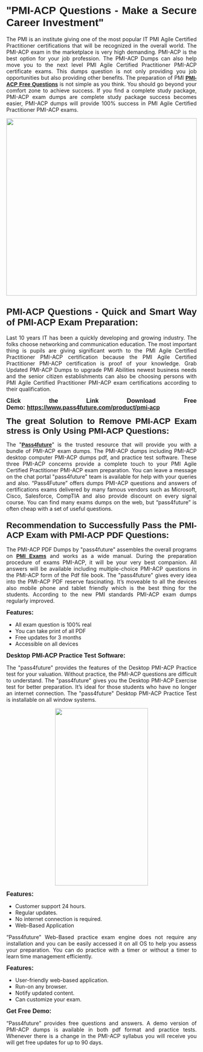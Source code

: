 
<h1 style="text-align: justify;"><span style="font-family:Tahoma,Geneva,sans-serif;"><strong>"PMI-ACP Questions - Make a Secure Career Investment"</strong></span></h1>

<p style="text-align: justify;">The PMI is an institute giving one of the most popular IT PMI Agile Certified Practitioner certifications that will be recognized in the overall world. The PMI-ACP exam in the marketplace is very high demanding. PMI-ACP is the best option for your job profession. The PMI-ACP Dumps can also help move you to the next level PMI Agile Certified Practitioner PMI-ACP certificate exams. This dumps question is not only providing you job opportunities but also providing other benefits. The preparation of PMI <span style="font-family:Tahoma,Geneva,sans-serif;"><strong><a href="https://www.pass4future.com/questions/pmi/pmi-acp">PMI-ACP Free Questions</a></strong></span> is not simple as you think. You should go beyond your comfort zone to achieve success. If you find a complete study package, PMI-ACP exam dumps are complete study package success becomes easier, PMI-ACP dumps will provide 100% success in PMI Agile Certified Practitioner PMI-ACP exams.</p>

<p style="text-align: justify;"><a href="https://www.pass4future.com/product/pmi-acp"><img alt="" src="https://lh3.googleusercontent.com/pw/AM-JKLVhEO4I138wJzOepD3laGU-R1M7eT-OTYdow6pCESip26lSeaxxzS9BVWUKuzj1e3L_MoxCfVgBEvV8ODwl1LGzlZbt6HJm3NXXplPwnYiBfuYM_eQCcVVRMaAwHdsl3AhHOZS-up7mzwmd4i4EpEGq=w1112-h625-no?authuser=0" style="width: 100%; height: 470px;" /></a></p>

<h2 style="text-align: justify;"><span style="font-size:24px;"><strong><span style="font-family:Tahoma,Geneva,sans-serif;">PMI-ACP Questions - Quick and Smart Way of PMI-ACP Exam Preparation:</span></strong></span></h2>

<p style="text-align: justify;">Last 10 years IT has been a quickly developing and growing industry. The folks choose networking and communication education. The most important thing is pupils are giving significant worth to the PMI Agile Certified Practitioner PMI-ACP certification because the PMI Agile Certified Practitioner PMI-ACP certification is proof of your knowledge. Grab Updated PMI-ACP Dumps to upgrade PMI Abilities newest business needs and the senior citizen establishments can also be choosing persons with PMI Agile Certified Practitioner PMI-ACP exam certifications according to their qualification.</p>

<p style="text-align: justify;"><strong><span style="font-family:Lucida Sans Unicode,Lucida Grande,sans-serif;"><span style="font-size:16px;">Click the Link Download Free Demo: <a href="https://www.pass4future.com/product/pmi-acp">https://www.pass4future.com/product/pmi-acp</a></span></span></strong></p>

<p style="text-align: justify;"><strong><span style="font-size:22px;"><span style="font-family:Tahoma,Geneva,sans-serif;">The great Solution to Remove PMI-ACP Exam stress is Only Using PMI-ACP Questions:</span></span></strong></p>

<p style="text-align: justify;">The "<span style="font-family:Lucida Sans Unicode,Lucida Grande,sans-serif;"><a href="https://www.pass4future.com/"><strong>Pass4future</strong></a></span>" is the trusted resource that will provide you with a bundle of PMI-ACP exam dumps. The PMI-ACP dumps including PMI-ACP desktop computer PMI-ACP dumps pdf, and practice test software. These three PMI-ACP concerns provide a complete touch to your PMI Agile Certified Practitioner PMI-ACP exam preparation. You can leave a message on the chat portal "pass4future" team is available for help with your queries and also. “Pass4Future” offers dumps PMI-ACP questions and answers of certifications exams delivered by many famous vendors such as Microsoft, Cisco, Salesforce, CompTIA and also provide discount on every signal course. You can find many exams dumps on the web, but “pass4future” is often cheap with a set of useful questions.</p>

<h3 style="text-align: justify;"><span style="font-size:22px;"><strong><span style="font-family:Tahoma,Geneva,sans-serif;">Recommendation to Successfully Pass the PMI-ACP Exam with PMI-ACP PDF Questions:</span></strong></span></h3>

<p style="text-align: justify;">The PMI-ACP PDF Dumps by "pass4future" assembles the overall programs on <span style="font-family:Lucida Sans Unicode,Lucida Grande,sans-serif;"><strong><a href="https://www.pass4future.com/pmi">PMI Exams</a></strong></span> and works as a wide manual. During the preparation procedure of exams PMI-ACP, it will be your very best companion. All answers will be available including multiple-choice PMI-ACP questions in the PMI-ACP form of the Pdf file book. The "pass4future" gives every idea into the PMI-ACP PDF reserve fascinating. It’s moveable to all the devices also mobile phone and tablet friendly which is the best thing for the students. According to the new PMI standards PMI-ACP exam dumps regularly improved.</p>

<p style="text-align: justify;"><span style="font-family:Lucida Sans Unicode,Lucida Grande,sans-serif;"><span style="font-size:16px;"><strong>Features:</strong></span></span></p>

<ul>
	<li style="text-align: justify;">All exam question is 100% real</li>
	<li style="text-align: justify;">You can take print of all PDF</li>
	<li style="text-align: justify;">Free updates for 3 months </li>
	<li style="text-align: justify;">Accessible on all devices</li>
</ul>

<p style="text-align: justify;"><span style="font-family:Tahoma,Geneva,sans-serif;"><span style="font-size:16px;"><strong>Desktop PMI-ACP Practice Test Software:</strong></span></span></p>

<p style="text-align: justify;">The "pass4future" provides the features of the Desktop PMI-ACP Practice test for your valuation. Without practice, the PMI-ACP questions are difficult to understand. The "pass4future" gives you the Desktop PMI-ACP Exercise test for better preparation. It’s ideal for those students who have no longer an internet connection. The "pass4future" Desktop PMI-ACP Practice Test is installable on all window systems.</p>

<p style="text-align: center;"><a href="https://www.pass4future.com/product/pmi-acp"><img alt="" src="https://lh3.googleusercontent.com/pw/AM-JKLV3yUm3jiqqIo1xIsj1VJ_UeysYexQY-pRYO0rIFl3vg11QZioN-gzffpw2AfKqFynWuvoXOreWrWS0swpr4xmOSWfwII2jvatteuqrfxiWGFBSHPiZUCoi33jqeymK5dmu-0enyX6tayRCAMHw05jv=s625-no?authuser=0" style="width: 70%; height: 470px;" /></a></p>

<p style="text-align: justify;"><span style="font-size:16px;"><span style="font-family:Lucida Sans Unicode,Lucida Grande,sans-serif;"><strong>Features:</strong></span></span></p>

<ul>
	<li style="text-align: justify;">Customer support 24 hours. </li>
	<li style="text-align: justify;">Regular updates. </li>
	<li style="text-align: justify;">No internet connection is required.</li>
	<li style="text-align: justify;">Web-Based Application</li>
</ul>

<p style="text-align: justify;">“Pass4future” Web-Based practice exam engine does not require any installation and you can be easily accessed it on all OS to help you assess your preparation. You can do practice with a timer or without a timer to learn time management efficiently.</p>

<p style="text-align: justify;"><strong><span style="font-size:16px;"><span style="font-family:Lucida Sans Unicode,Lucida Grande,sans-serif;">Features:</span></span></strong></p>

<ul>
	<li style="text-align: justify;">User-friendly web-based application.</li>
	<li style="text-align: justify;">Run-on any browser. </li>
	<li style="text-align: justify;">Notify updated content.</li>
	<li style="text-align: justify;">Can customize your exam.</li>
</ul>

<p style="text-align: justify;"><span style="font-size:16px;"><span style="font-family:Lucida Sans Unicode,Lucida Grande,sans-serif;"><strong>Get Free Demo:</strong></span></span></p>

<p style="text-align: justify;">“Pass4future” provides free questions and answers. A demo version of PMI-ACP dumps is available in both pdf format and practice tests. Whenever there is a change in the PMI-ACP syllabus you will receive you will get free updates for up to 90 days. </p>
